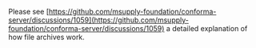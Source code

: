Please see [https://github.com/msupply-foundation/conforma-server/discussions/1059](https://github.com/msupply-foundation/conforma-server/discussions/1059) a detailed explanation of how file archives work.